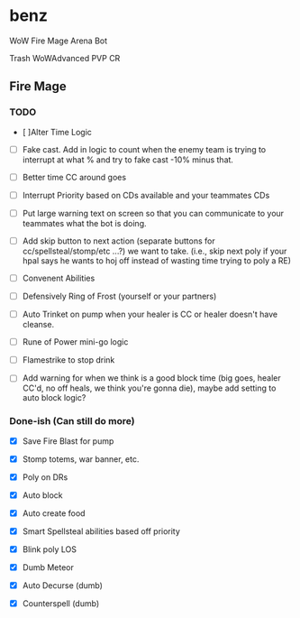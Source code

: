 # benz
WoW Fire Mage Arena Bot

Trash WoWAdvanced PVP CR

## Fire Mage

### TODO

- [ ]Alter Time Logic

- [ ] Fake cast. Add in logic to count when the enemy team is trying to interrupt at what % and try to fake cast -10% minus that. 

- [ ] Better time CC around goes

- [ ] Interrupt Priority based on CDs available and your teammates CDs

- [ ] Put large warning text on screen so that you can communicate to your teammates what the bot is doing.

- [ ] Add skip button to next action (separate buttons for cc/spellsteal/stomp/etc ...?) we want to take. (i.e., skip next poly if your hpal says he wants to hoj off instead of wasting time trying to poly a RE)

- [ ] Convenent Abilities

- [ ] Defensively Ring of Frost (yourself or your partners)

- [ ] Auto Trinket on pump when your healer is CC or healer doesn't have cleanse.

- [ ] Rune of Power mini-go logic

- [ ] Flamestrike to stop drink

- [ ] Add warning for when we think is a good block time (big goes, healer CC'd, no off heals, we think you're gonna die), maybe add setting to auto block logic?

### Done-ish (Can still do more)

- [x] Save Fire Blast for pump

- [x]  Stomp totems, war banner, etc.

- [x]  Poly on DRs

- [x]  Auto block

- [x]  Auto create food

- [x]  Smart Spellsteal abilities based off priority

- [x]  Blink poly LOS

- [x]  Dumb Meteor

- [x] Auto Decurse (dumb)

- [x]  Counterspell (dumb)
